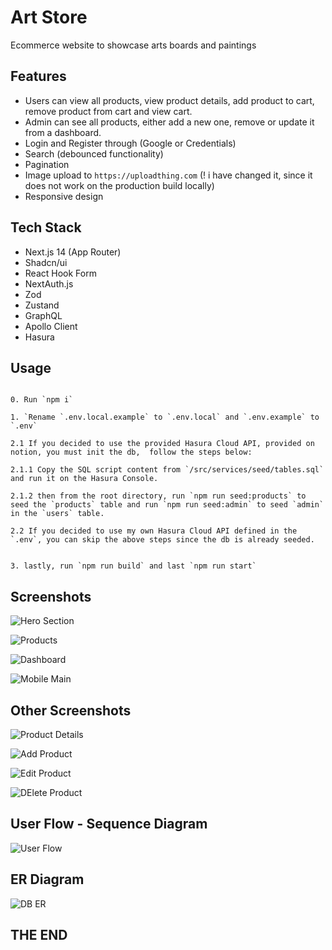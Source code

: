 # Art Store

Ecommerce website to showcase arts boards and paintings

## Features

- Users can view all products, view product details, add product to cart, remove product from cart and view cart.
- Admin can see all products, either add a new one, remove or update it from a dashboard.
- Login and Register through (Google or Credentials)
- Search (debounced functionality)
- Pagination
- Image upload to `https://uploadthing.com` (! i have changed it, since it does not work on the production build locally)
- Responsive design

## Tech Stack

- Next.js 14 (App Router)
- Shadcn/ui
- React Hook Form
- NextAuth.js
- Zod
- Zustand
- GraphQL
- Apollo Client
- Hasura

## Usage

```

0. Run `npm i`

1. `Rename `.env.local.example` to `.env.local` and `.env.example` to `.env`

2.1 If you decided to use the provided Hasura Cloud API, provided on notion, you must init the db,  follow the steps below:

2.1.1 Copy the SQL script content from `/src/services/seed/tables.sql` and run it on the Hasura Console.

2.1.2 then from the root directory, run `npm run seed:products` to seed the `products` table and run `npm run seed:admin` to seed `admin` in the `users` table.

2.2 If you decided to use my own Hasura Cloud API defined in the `.env`, you can skip the above steps since the db is already seeded.


3. lastly, run `npm run build` and last `npm run start`

```

## Screenshots

![Hero Section](https://utfs.io/f/29f856d3-0cb7-4ae2-8b3a-8d8d729981ee-1zo3d.png)

![Products](https://utfs.io/f/18ccfbfe-2613-4040-8b20-23b3e2d27392-1ro3r0.png)

![Dashboard](https://utfs.io/f/3e1d343e-1fde-4728-a8de-9435d534a51b-hbvaek.png)

![Mobile Main](https://utfs.io/f/31f22b6f-046c-44b7-bf78-a959f53b3eba-mhsut8.png)

## Other Screenshots

![Product Details](https://utfs.io/f/847b2951-2ddb-4879-87c6-3bbfc74e54d5-54al3d.png)

![Add Product](https://utfs.io/f/bcc08295-5f58-4dc9-9755-3ddc05973dfd-22e9.png)

![Edit Product](https://utfs.io/f/3f03ab44-a655-4293-a024-9f34db46819a-1umfe.png)

![DElete Product](https://utfs.io/f/f30bc224-a6ab-41df-8927-4a8fb24bf995-24nf.png)

## User Flow - Sequence Diagram

![User Flow](https://utfs.io/f/7aee6d3d-86eb-489f-b7ae-b6dfead61101-5lwdgi.png)

## ER Diagram

![DB ER](https://utfs.io/f/f104af1b-fddd-456f-81ad-64a0debf0955-o1igxt.png)

## THE END
